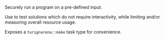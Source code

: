 Securely run a program on a pre-defined input.

Use to test solutions which do not require interactivity,
while limiting and/or measuring overall resource usage.

Exposes a `turignarena::make` task type for convenience.
